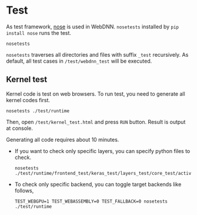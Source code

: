 # Test

As test framework, [nose](http://nose.readthedocs.io/en/latest/) is used in WebDNN. `nosetests` installed by `pip install nose` runs 
the test.

```shell
nosetests
```

`nosetests` traverses all directories and files with suffix `_test` recursively. As default, all test cases in `/test/webdnn_test` will 
be executed.

## Kernel test

Kernel code is test on web browsers. To run test, you need to generate all kernel codes first.

```shell
nosetests ./test/runtime
```

Then, open `/test/kernel_test.html` and press `RUN` button. Result is output at console.

Generating all code requires about 10 minutes. 

- If you want to check only specific layers, you can specify python files to check.

    ```shell
    nosetests ./test/runtime/frontend_test/keras_test/layers_test/core_test/activation_test.py
    ```
  
- To check only specific backend, you can toggle target backends like follows,

    ```shell
    TEST_WEBGPU=1 TEST_WEBASSEMBLY=0 TEST_FALLBACK=0 nosetests ./test/runtime
    ```
